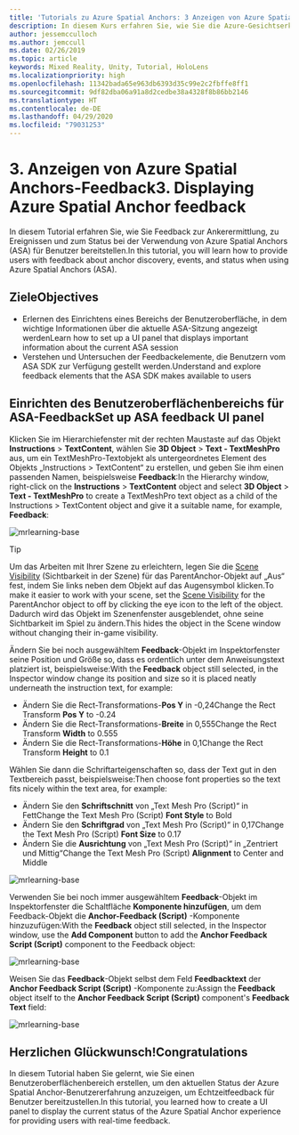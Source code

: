 ```yaml
---
title: 'Tutorials zu Azure Spatial Anchors: 3 Anzeigen von Azure Spatial Anchors-Feedback'
description: In diesem Kurs erfahren Sie, wie Sie die Azure-Gesichtserkennung in einer Mixed Reality-Anwendung implementieren.
author: jessemcculloch
ms.author: jemccull
ms.date: 02/26/2019
ms.topic: article
keywords: Mixed Reality, Unity, Tutorial, HoloLens
ms.localizationpriority: high
ms.openlocfilehash: 11342bada65e963db6393d35c99e2c2fbffe8ff1
ms.sourcegitcommit: 9df82dba06a91a8d2cedbe38a4328f8b86bb2146
ms.translationtype: HT
ms.contentlocale: de-DE
ms.lasthandoff: 04/29/2020
ms.locfileid: "79031253"
---
```

# <a name="3-displaying-azure-spatial-anchor-feedback"></a><span data-ttu-id="e9026-105">3. Anzeigen von Azure Spatial Anchors-Feedback</span><span class="sxs-lookup"><span data-stu-id="e9026-105">3. Displaying Azure Spatial Anchor feedback</span></span>

<span data-ttu-id="e9026-106">In diesem Tutorial erfahren Sie, wie Sie Feedback zur Ankerermittlung, zu Ereignissen und zum Status bei der Verwendung von Azure Spatial Anchors (ASA) für Benutzer bereitstellen.</span><span class="sxs-lookup"><span data-stu-id="e9026-106">In this tutorial, you will learn how to provide users with feedback about anchor discovery, events, and status when using Azure Spatial Anchors (ASA).</span></span>

## <a name="objectives"></a><span data-ttu-id="e9026-107">Ziele</span><span class="sxs-lookup"><span data-stu-id="e9026-107">Objectives</span></span>

* <span data-ttu-id="e9026-108">Erlernen des Einrichtens eines Bereichs der Benutzeroberfläche, in dem wichtige Informationen über die aktuelle ASA-Sitzung angezeigt werden</span><span class="sxs-lookup"><span data-stu-id="e9026-108">Learn how to set up a UI panel that displays important information about the current ASA session</span></span>
* <span data-ttu-id="e9026-109">Verstehen und Untersuchen der Feedbackelemente, die Benutzern vom ASA SDK zur Verfügung gestellt werden.</span><span class="sxs-lookup"><span data-stu-id="e9026-109">Understand and explore feedback elements that the ASA SDK makes available to users</span></span>

## <a name="set-up-asa-feedback-ui-panel"></a><span data-ttu-id="e9026-110">Einrichten des Benutzeroberflächenbereichs für ASA-Feedback</span><span class="sxs-lookup"><span data-stu-id="e9026-110">Set up ASA feedback UI panel</span></span>

<span data-ttu-id="e9026-111">Klicken Sie im Hierarchiefenster mit der rechten Maustaste auf das Objekt **Instructions** > **TextContent**, wählen Sie **3D Object** > **Text - TextMeshPro** aus, um ein TextMeshPro-Textobjekt als untergeordnetes Element des Objekts „Instructions > TextContent“ zu erstellen, und geben Sie ihm einen passenden Namen, beispielsweise **Feedback**:</span><span class="sxs-lookup"><span data-stu-id="e9026-111">In the Hierarchy window, right-click on the **Instructions** > **TextContent** object and select **3D Object** > **Text - TextMeshPro** to create a TextMeshPro text object as a child of the Instructions > TextContent object and give it a suitable name, for example, **Feedback**:</span></span>

![mrlearning-base](images/mrlearning-asa/tutorial3-section1-step1-1.png)

> [!TIP]
> <span data-ttu-id="e9026-113">Um das Arbeiten mit Ihrer Szene zu erleichtern, legen Sie die <a href="https://docs.unity3d.com/Manual/SceneVisibility.html" target="_blank">Scene Visibility</a> (Sichtbarkeit in der Szene) für das ParentAnchor-Objekt auf „Aus“ fest, indem Sie links neben dem Objekt auf das Augensymbol klicken.</span><span class="sxs-lookup"><span data-stu-id="e9026-113">To make it easier to work with your scene, set the  <a href="https://docs.unity3d.com/Manual/SceneVisibility.html" target="_blank">Scene Visibility</a> for the ParentAnchor object to off by clicking the eye icon to the left of the object.</span></span> <span data-ttu-id="e9026-114">Dadurch wird das Objekt im Szenenfenster ausgeblendet, ohne seine Sichtbarkeit im Spiel zu ändern.</span><span class="sxs-lookup"><span data-stu-id="e9026-114">This hides the object in the Scene window without changing their in-game visibility.</span></span>

<span data-ttu-id="e9026-115">Ändern Sie bei noch ausgewähltem **Feedback**-Objekt im Inspektorfenster seine Position und Größe so, dass es ordentlich unter dem Anweisungstext platziert ist, beispielsweise:</span><span class="sxs-lookup"><span data-stu-id="e9026-115">With the **Feedback** object still selected, in the Inspector window change its position and size so it is placed neatly underneath the instruction text, for example:</span></span>

* <span data-ttu-id="e9026-116">Ändern Sie die Rect-Transformations-**Pos Y** in -0,24</span><span class="sxs-lookup"><span data-stu-id="e9026-116">Change the Rect Transform **Pos Y** to -0.24</span></span>
* <span data-ttu-id="e9026-117">Ändern Sie die Rect-Transformations-**Breite** in 0,555</span><span class="sxs-lookup"><span data-stu-id="e9026-117">Change the Rect Transform **Width** to 0.555</span></span>
* <span data-ttu-id="e9026-118">Ändern Sie die Rect-Transformations-**Höhe** in 0,1</span><span class="sxs-lookup"><span data-stu-id="e9026-118">Change the Rect Transform **Height** to 0.1</span></span>

<span data-ttu-id="e9026-119">Wählen Sie dann die Schriftarteigenschaften so, dass der Text gut in den Textbereich passt, beispielsweise:</span><span class="sxs-lookup"><span data-stu-id="e9026-119">Then choose font properties so the text fits nicely within the text area, for example:</span></span>

* <span data-ttu-id="e9026-120">Ändern Sie den **Schriftschnitt** von „Text Mesh Pro (Script)“ in Fett</span><span class="sxs-lookup"><span data-stu-id="e9026-120">Change the Text Mesh Pro (Script) **Font Style** to Bold</span></span>
* <span data-ttu-id="e9026-121">Ändern Sie den **Schriftgrad** von „Text Mesh Pro (Script)“ in 0,17</span><span class="sxs-lookup"><span data-stu-id="e9026-121">Change the Text Mesh Pro (Script) **Font Size** to 0.17</span></span>
* <span data-ttu-id="e9026-122">Ändern Sie die **Ausrichtung** von „Text Mesh Pro (Script)“ in „Zentriert und Mittig“</span><span class="sxs-lookup"><span data-stu-id="e9026-122">Change the Text Mesh Pro (Script) **Alignment** to Center and Middle</span></span>

![mrlearning-base](images/mrlearning-asa/tutorial3-section1-step1-2.png)

<span data-ttu-id="e9026-124">Verwenden Sie bei noch immer ausgewähltem **Feedback**-Objekt im Inspektorfenster die Schaltfläche **Komponente hinzufügen**, um dem Feedback-Objekt die **Anchor-Feedback (Script)** -Komponente hinzuzufügen:</span><span class="sxs-lookup"><span data-stu-id="e9026-124">With the **Feedback** object still selected, in the Inspector window, use the **Add Component** button to add the **Anchor Feedback Script (Script)** component to the Feedback object:</span></span>

![mrlearning-base](images/mrlearning-asa/tutorial3-section1-step1-3.png)

<span data-ttu-id="e9026-126">Weisen Sie das **Feedback**-Objekt selbst dem Feld **Feedbacktext** der **Anchor Feedback Script (Script)** -Komponente zu:</span><span class="sxs-lookup"><span data-stu-id="e9026-126">Assign the **Feedback** object itself to the **Anchor Feedback Script (Script)** component's **Feedback Text** field:</span></span>

![mrlearning-base](images/mrlearning-asa/tutorial3-section1-step1-4.png)

## <a name="congratulations"></a><span data-ttu-id="e9026-128">Herzlichen Glückwunsch!</span><span class="sxs-lookup"><span data-stu-id="e9026-128">Congratulations</span></span>

<span data-ttu-id="e9026-129">In diesem Tutorial haben Sie gelernt, wie Sie einen Benutzeroberflächenbereich erstellen, um den aktuellen Status der Azure Spatial Anchor-Benutzererfahrung anzuzeigen, um Echtzeitfeedback für Benutzer bereitzustellen.</span><span class="sxs-lookup"><span data-stu-id="e9026-129">In this tutorial, you learned how to create a UI panel to display the current status of the Azure Spatial Anchor experience for providing users with real-time feedback.</span></span>
